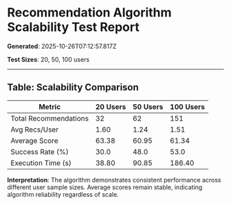 # Recommendation Algorithm Scalability Test Report

**Generated**: 2025-10-26T07:12:57.817Z

**Test Sizes**: 20, 50, 100 users

---

## Table: Scalability Comparison

| Metric | 20 Users | 50 Users | 100 Users |
|--------|----------|----------|----------|
| Total Recommendations | 32 | 62 | 151 |
| Avg Recs/User | 1.60 | 1.24 | 1.51 |
| Average Score | 63.38 | 60.95 | 61.34 |
| Success Rate (%) | 30.0 | 48.0 | 53.0 |
| Execution Time (s) | 38.80 | 90.85 | 186.40 |

**Interpretation**: The algorithm demonstrates consistent performance across different user sample sizes. Average scores remain stable, indicating algorithm reliability regardless of scale.


